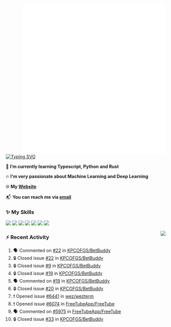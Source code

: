 <img align="right" width="450" src="github-metrics.svg">

[![Typing SVG](https://readme-typing-svg.herokuapp.com?duration=2500&vCenter=true&width=200&height=40&lines=Hello+World+👋)](https://git.io/typing-svg)

🌱 **I’m currently learning Typescript, Python and Rust**

🔥 **I'm very passionate about Machine Learning and Deep Learning**

🌐 **My [Website](https://kpcofgs.github.io/)**

📬 **You can reach me via [email](mailto:shixian_sheng-2@protonmail.com)**

### ✨ **My Skills**

[![](https://img.shields.io/badge/LinuxMint-47A248?style=flat-square&logo=linuxmint&logoColor=fff)](https://linuxmint.com/)
[![](https://img.shields.io/badge/MXLinux-000000?style=flat-square&logo=mxlinux&logoColor=fff)](https://mxlinux.org/)
[![](https://img.shields.io/badge/Windows11-0078d6?style=flat-square&logo=windows&logoColor=fff)](https://www.microsoft.com/software-download/windows11)
![](https://img.shields.io/badge/Python-3572A5?style=flat-square&logo=python&logoColor=white)
![](https://img.shields.io/badge/HTML-E34C26?style=flat-square&logo=html5&logoColor=white)
![](https://img.shields.io/badge/CSS-563D7C?style=flat-square&logo=css3&logoColor=white)
![](https://img.shields.io/badge/TypeScript-3178C6?style=flat-square&logo=typescript&logoColor=white)

<a>
    <img align="right" height=210px src="https://github-readme-stats.vercel.app/api?username=KPCOFGS&theme=tokyonight&show_icons=true&show=prs_merged">
</a>

### ⚡ **Recent Activity**
<!--START_SECTION:activity-->
1. 🗣 Commented on [#22](https://github.com/KPCOFGS/BetBuddy/issues/22#issuecomment-2506768458) in [KPCOFGS/BetBuddy](https://github.com/KPCOFGS/BetBuddy)
2. 🔒 Closed issue [#22](https://github.com/KPCOFGS/BetBuddy/issues/22) in [KPCOFGS/BetBuddy](https://github.com/KPCOFGS/BetBuddy)
3. 🔒 Closed issue [#9](https://github.com/KPCOFGS/BetBuddy/issues/9) in [KPCOFGS/BetBuddy](https://github.com/KPCOFGS/BetBuddy)
4. 🔒 Closed issue [#19](https://github.com/KPCOFGS/BetBuddy/issues/19) in [KPCOFGS/BetBuddy](https://github.com/KPCOFGS/BetBuddy)
5. 🗣 Commented on [#19](https://github.com/KPCOFGS/BetBuddy/issues/19#issuecomment-2506767927) in [KPCOFGS/BetBuddy](https://github.com/KPCOFGS/BetBuddy)
6. 🔒 Closed issue [#20](https://github.com/KPCOFGS/BetBuddy/issues/20) in [KPCOFGS/BetBuddy](https://github.com/KPCOFGS/BetBuddy)
7. ❗ Opened issue [#6441](https://github.com/wez/wezterm/issues/6441) in [wez/wezterm](https://github.com/wez/wezterm)
8. ❗ Opened issue [#6074](https://github.com/FreeTubeApp/FreeTube/issues/6074) in [FreeTubeApp/FreeTube](https://github.com/FreeTubeApp/FreeTube)
9. 🗣 Commented on [#5975](https://github.com/FreeTubeApp/FreeTube/issues/5975#issuecomment-2452769134) in [FreeTubeApp/FreeTube](https://github.com/FreeTubeApp/FreeTube)
10. 🔒 Closed issue [#33](https://github.com/KPCOFGS/BetBuddy/issues/33) in [KPCOFGS/BetBuddy](https://github.com/KPCOFGS/BetBuddy)
<!--END_SECTION:activity-->

